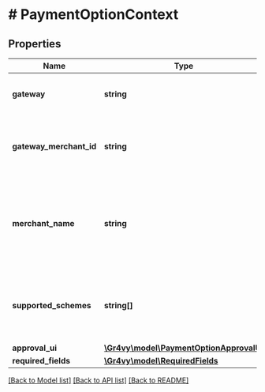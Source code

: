 # # PaymentOptionContext

## Properties

Name | Type | Description | Notes
------------ | ------------- | ------------- | -------------
**gateway** | **string** | Gateway used for Google Pay payments. | [optional]
**gateway_merchant_id** | **string** | Gateway merchant identifier used for Google Pay payments. | [optional]
**merchant_name** | **string** | Display name of the merchant as registered with the digital wallet provider. | [optional]
**supported_schemes** | **string[]** | Card schemes supported by the digital wallet provider. | [optional]
**approval_ui** | [**\Gr4vy\model\PaymentOptionApprovalUI**](PaymentOptionApprovalUI.md) |  | [optional]
**required_fields** | [**\Gr4vy\model\RequiredFields**](RequiredFields.md) |  | [optional]

[[Back to Model list]](../../README.md#models) [[Back to API list]](../../README.md#endpoints) [[Back to README]](../../README.md)
